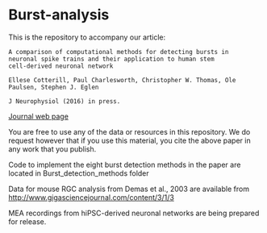 # Burst-analysis

This is the repository to accompany our article:

    A comparison of computational methods for detecting bursts in
    neuronal spike trains and their application to human stem
    cell-derived neuronal network

    Ellese Cotterill, Paul Charlesworth, Christopher W. Thomas, Ole
    Paulsen, Stephen J. Eglen
	
	J Neurophysiol (2016) in press.

[Journal web page](http://jn.physiology.org/content/early/2016/04/15/jn.00093.2016)

You are free to use any of the data or resources in this repository.
We do request however that if you use this material, you cite the
above paper in any work that you publish.

Code to implement the eight burst detection methods in the paper are located in Burst_detection_methods folder

Data for mouse RGC analysis from Demas et al., 2003 are available from http://www.gigasciencejournal.com/content/3/1/3

MEA recordings from hiPSC-derived neuronal networks are being prepared for release. 
